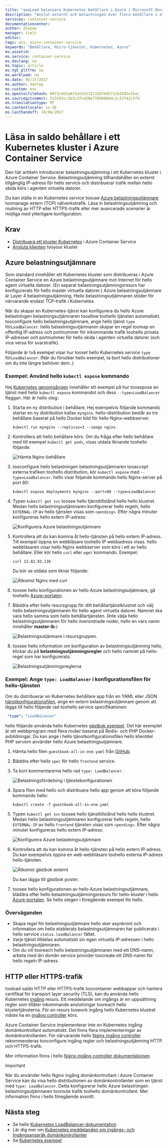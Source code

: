 ```yaml
---
title: "aaaLoad balansera Kubernetes behållare i Azure | Microsoft Docs"
description: "Anslut externt och belastningen över flera behållare i ett Kubernetes kluster i Azure Container Service."
services: container-service
documentationcenter: 
author: dlepow
manager: timlt
editor: 
tags: acs, azure-container-service
keywords: "Behållare, Micro-tjänster, Kubernetes, Azure"
ms.assetid: 
ms.service: container-service
ms.devlang: na
ms.topic: article
ms.tgt_pltfrm: na
ms.workload: na
ms.date: 05/17/2017
ms.author: danlep
ms.custom: mvc
ms.openlocfilehash: 8073c8d3a015a53a532c326749571cb2582e1bac
ms.sourcegitcommit: 523283cc1b3c37c428e77850964dc1c33742c5f0
ms.translationtype: MT
ms.contentlocale: sv-SE
ms.lasthandoff: 10/06/2017
---
```

# <a name="load-balance-containers-in-a-kubernetes-cluster-in-azure-container-service"></a>Läsa in saldo behållare i ett Kubernetes kluster i Azure Container Service 
Den här artikeln introducerar belastningsutjämning i ett Kubernetes kluster i Azure Container Service. Belastningsutjämning tillhandahåller en externt tillgänglig IP-adress för hello service och distribuerar trafik mellan hello skida körs i agenten virtuella datorer.

Du kan ställa in en Kubernetes service toouse [Azure belastningsutjämnare](../../load-balancer/load-balancer-overview.md) toomanage extern (TCP) nätverkstrafik. Läsa in belastningsutjämning och routning av HTTP eller HTTPS-trafik eller mer avancerade scenarier är möjliga med ytterligare konfiguration.

## <a name="prerequisites"></a>Krav
* [Distribuera ett kluster Kubernetes](container-service-kubernetes-walkthrough.md) i Azure Container Service
* [Ansluta klienten](../container-service-connect.md) tooyour kluster

## <a name="azure-load-balancer"></a>Azure belastningsutjämnare

Som standard innehåller ett Kubernetes kluster som distribueras i Azure Container Service en Azure belastningsutjämnare mot Internet för hello agent virtuella datorer. (En separat belastningsutjämningsresurs har konfigurerats för hello master virtuella datorer.) Azure belastningsutjämnare är Layer 4 belastningsutjämning. Hello belastningsutjämnaren stöder för närvarande endast TCP-trafik i Kubernetes.

När du skapar en Kubernetes-tjänst kan konfigurera du hello Azure belastningen belastningsutjämnaren tooallow toohello tjänsten automatiskt. tooconfigure hello belastningsutjämnare, ange hello tjänst `type` för`LoadBalancer`. hello belastningsutjämnaren skapar en regel toomap en offentlig IP-adress och portnummer för inkommande trafik toohello privata IP-adresser och portnummer för hello skida i agenten virtuella datorer (och vice versa för svarstrafik). 

 Följande är två exempel visar hur tooset hello Kubernetes service `type` för`LoadBalancer`. (När du försöker hello exempel, ta bort hello distributioner om du inte längre behöver dem..)

### <a name="example-use-hello-kubectl-expose-command"></a>Exempel: Använd hello `kubectl expose` kommando 
Hej [Kubernetes genomgången](container-service-kubernetes-walkthrough.md) innehåller ett exempel på hur tooexpose en tjänst med hello `kubectl expose` kommandot och dess `--type=LoadBalancer` flaggan. Här är hello steg:

1. Starta en ny distribution i behållare. Hej exempelvis följande kommando startar en ny distribution kallas `mynginx`. hello-distribution består av tre behållare baserat på hello Docker bild för hello Nginx-webbserver.

    ```console
    kubectl run mynginx --replicas=3 --image nginx
    ```
2. Kontrollera att hello behållare körs. Om du fråga efter hello behållare med till exempel `kubectl get pods`, visas utdata liknande toohello följande:

    ![Hämta Nginx-behållare](./media/container-service-kubernetes-load-balancing/nginx-get-pods.png)

3. tooconfigure hello belastningen belastningsutjämnaren tooaccept externa trafiken toohello distribution, kör `kubectl expose` med `--type=LoadBalancer`. hello visar följande kommando hello Nginx-server på port 80:

    ```console
    kubectl expose deployments mynginx --port=80 --type=LoadBalancer
    ```

4. Typen `kubectl get svc` toosee hello tjänsttillstånd hello hello klustret. Medan hello belastningsutjämnaren konfigurerar hello regeln, hello `EXTERNAL-IP` av hello tjänsten visas som `<pending>`. Efter några minuter konfigureras hello extern IP-adress: 

    ![Konfigurera Azure belastningsutjämnare](./media/container-service-kubernetes-load-balancing/nginx-external-ip.png)

5. Kontrollera att du kan komma åt hello-tjänsten på hello extern IP-adress. Till exempel öppna en webbläsare toohello IP webbadress visas. hello webbläsaren visar hello Nginx webbserver som körs i ett av hello behållare. Eller kör hello `curl` eller `wget` kommando. Exempel:

    ```
    curl 13.82.93.130
    ```

    Du bör se utdata som liknar följande:

    ![Åtkomst Nginx med curl](./media/container-service-kubernetes-load-balancing/curl-output.png)

6. toosee hello konfigurationen av hello Azure belastningsutjämnare, gå toohello [Azure-portalen](https://portal.azure.com).

7. Bläddra efter hello resursgrupp för ditt behållartjänstklustret och välj hello belastningsutjämnaren för hello agent virtuella datorer. Namnet ska vara hello samma som hello behållartjänsten. (Inte välja hello belastningsutjämnaren för hello överordnade noder, hello en vars namn innehåller **master-lb**.) 

    ![Belastningsutjämnare i resursgruppen.](./media/container-service-kubernetes-load-balancing/container-resource-group-portal.png)

8. toosee hello information om konfiguration av belastningsutjämning hello, klickar du på **belastningsutjämningsregler** och hello namnet på hello-regel som har konfigurerats.

    ![Belastningsutjämningsreglerna](./media/container-service-kubernetes-load-balancing/load-balancing-rules.png) 

### <a name="example-specify-type-loadbalancer-in-hello-service-configuration-file"></a>Exempel: Ange `type: LoadBalancer` i konfigurationsfilen för hello-tjänsten

Om du distribuerar en Kubernetes behållare app från en YAML eller JSON [tjänstkonfigurationsfilen](https://kubernetes.io/docs/user-guide/services/operations/#service-configuration-file), ange en extern belastningsutjämnare genom att lägga till hello följande rad toohello service specifikationen:

```YAML
 "type": "LoadBalancer"
``` 



hello följande använda hello Kubernetes [gästbok exempel](https://github.com/kubernetes/kubernetes/tree/master/examples/guestbook). Det här exemplet är ett webbprogram med flera nivåer baserat på Redis- och PHP Docker-avbildningar. Du kan ange i hello tjänstkonfigurationsfilen hello klientdel PHP servern använder hello Azure belastningsutjämnare.

1. Hämta hello filen `guestbook-all-in-one.yaml` från [GitHub](https://github.com/kubernetes/kubernetes/tree/master/examples/guestbook/all-in-one). 
2. Bläddra efter hello `spec` för hello `frontend` service.
3. Ta bort kommentarerna hello rad `type: LoadBalancer`.

    ![Belastningsfördelning i tjänstekonfigurationen](./media/container-service-kubernetes-load-balancing/guestbook-frontend-loadbalance.png)

4. Spara filen med hello och distribuera hello app genom att köra följande kommando hello:

    ```
    kubectl create -f guestbook-all-in-one.yaml
    ```

5. Typen `kubectl get svc` toosee hello tjänsttillstånd hello hello klustret. Medan hello belastningsutjämnaren konfigurerar hello regeln, hello `EXTERNAL-IP` av hello `frontend` tjänsten visas som `<pending>`. Efter några minuter konfigureras hello extern IP-adress: 

    ![Konfigurera Azure belastningsutjämnare](./media/container-service-kubernetes-load-balancing/guestbook-external-ip.png)

6. Kontrollera att du kan komma åt hello-tjänsten på hello extern IP-adress. Du kan exempelvis öppna en web webbläsare toohello externa IP-adress hello-tjänsten.

    ![Åtkomst gästbok externt](./media/container-service-kubernetes-load-balancing/guestbook-web.png)

    Du kan lägga till gästbok poster.

7. toosee hello konfigurationen av hello Azure belastningsutjämnare, bläddra efter hello belastningsutjämningsresurs för hello-kluster i hello [Azure-portalen](https://portal.azure.com). Se hello stegen i föregående exempel för hello.

### <a name="considerations"></a>Överväganden

* Skapa regel för belastningsutjämnare hello sker asynkront och information om hello etablerats belastningsutjämnaren har publicerats i hello service `status.loadBalancer` fältet.
* Varje tjänst tilldelas automatiskt sin egen virtuella IP-adressen i hello belastningsutjämnaren.
* Om du vill tooreach hello belastningsutjämnaren med ett DNS-namn, arbeta med din domän service provider toocreate ett DNS-namn för hello regeln IP-adress.

## <a name="http-or-https-traffic"></a>HTTP eller HTTPS-trafik

tooload saldo HTTP eller HTTPS-trafik toocontainer webbappar och hantera certifikat för transport layer security (TLS), kan du använda hello Kubernetes [ingång](https://kubernetes.io/docs/user-guide/ingress/) resurs. Ett meddelande om ingångs är en uppsättning regler som tillåter inkommande anslutningar tooreach hello klustertjänsterna. För en resurs toowork ingång hello Kubernetes klustret måste ha en [ingång controller](https://kubernetes.io/docs/user-guide/ingress/#ingress-controllers) körs.

Azure Container Service implementerar inte en Kubernetes ingång domänkontrollant automatiskt. Det finns flera implementeringar av domänkontrollanten. För närvarande hello [Nginx ingång controller](https://github.com/kubernetes/ingress/tree/master/examples/deployment/nginx) rekommenderas tooconfigure ingång regler och belastningsutjämning HTTP och HTTPS-trafik. 

Mer information finns i hello [Nginx ingång controller dokumentationen](https://github.com/kubernetes/ingress/tree/master/controllers/nginx/README.md).

> [!IMPORTANT]
> När du använder hello Nginx ingång domänkontrollant i Azure Container Service kan du visa hello distributionen av domänkontrollanter som en tjänst med `type: LoadBalancer`. Detta konfigurerar hello Azure belastningen belastningsutjämnaren tooroute trafik toohello domänkontrollant. Mer information finns i hello föregående avsnitt.


## <a name="next-steps"></a>Nästa steg

* Se hello [Kubernetes LoadBalancer-dokumentation](https://kubernetes.io/docs/user-guide/load-balancer/)
* Lär dig mer om [Kubernetes meddelanden om ingångs- och Ingångsanspråk domänkontrollanter](https://kubernetes.io/docs/user-guide/ingress/)
* Se [Kubernetes exempel](https://github.com/kubernetes/kubernetes/tree/master/examples)

